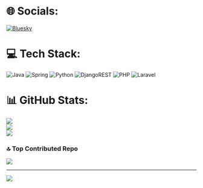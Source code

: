 # 🌐 Socials:
[![Bluesky](https://img.shields.io/badge/bluesky-0285FF?style=for-the-badge&logo=bluesky&logoColor=%23FFFFFF)](https://bsky.app/profile/albansh.dev) 

# 💻 Tech Stack:
![Java](https://img.shields.io/badge/java-%23ED8B00.svg?style=for-the-badge&logo=openjdk&logoColor=white) ![Spring](https://img.shields.io/badge/spring-%236DB33F.svg?style=for-the-badge&logo=spring&logoColor=white) ![Python](https://img.shields.io/badge/python-3670A0?style=for-the-badge&logo=python&logoColor=ffdd54) ![DjangoREST](https://img.shields.io/badge/DJANGO-REST-ff1709?style=for-the-badge&logo=django&logoColor=white&color=ff1709&labelColor=gray) ![PHP](https://img.shields.io/badge/php-%23777BB4.svg?style=for-the-badge&logo=php&logoColor=white) ![Laravel](https://img.shields.io/badge/laravel-%23FF2D20.svg?style=for-the-badge&logo=laravel&logoColor=white)

# 📊 GitHub Stats:
![](https://github-readme-stats.vercel.app/api?username=banesito&theme=radical&hide_border=false&include_all_commits=true&count_private=true)<br/>
![](https://nirzak-streak-stats.vercel.app/?user=banesito&theme=radical&hide_border=false)<br/>
![](https://github-readme-stats.vercel.app/api/top-langs/?username=banesito&theme=radical&hide_border=false&include_all_commits=true&count_private=true&layout=compact)

### 🔝 Top Contributed Repo
![](https://github-contributor-stats.vercel.app/api?username=banesito&limit=5&theme=dark&combine_all_yearly_contributions=true)

---
[![](https://visitcount.itsvg.in/api?id=banesito&icon=0&color=0)](https://visitcount.itsvg.in)
<!-- Proudly created with GPRM ( https://gprm.itsvg.in ) -->
